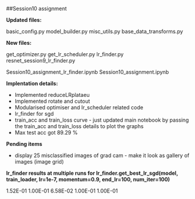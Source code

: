 ##Session10 assignment

**Updated files:**


basic_config.py
model_builder.py
misc_utils.py
base_data_transforms.py

**New files:**

get_optimizer.py
get_lr_scheduler.py
lr_finder.py
resnet_session9_lr_finder.py

Session10_assignment_lr_finder.ipynb
Session10_assignment.ipynb

**Implentation details:**

- Implemented reduceLRplataeu
- Implemented rotate and cutout
- Modularised optimiser and lr_scheduler related code
- lr_finder for sgd
- train_acc and train_loss curve - just updated main notebook by passing the train_acc and train_loss details to plot the graphs
- Max test acc got 89.29 % 

**Pending items**

- display 25 misclassified images of grad cam - make it look as gallery of images (image grid)

**lr_finder results at multiple runs for lr_finder.get_best_lr_sgd(model, train_loader, lr=1e-7, momentum=0.9, end_lr=100, num_iter=100)**

1.52E-01
1.00E-01
6.58E-02
1.00E-01
1.00E-01




